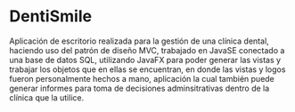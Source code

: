 # DentiSmile
Aplicación de escritorio realizada para la gestión de una clínica dental, haciendo uso del patrón de diseño MVC, trabajado en JavaSE conectado a una base de datos SQL, utilizando JavaFX para poder generar las vistas y trabajar los objetos que en ellas se encuentran, en donde las vistas y logos fueron personalmente hechos a mano, aplicación la cual también puede generar informes para toma de decisiones adminsitrativas dentro de la clínica que la utilice.
